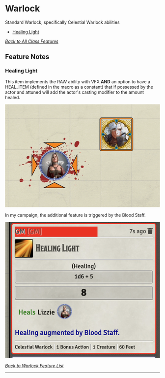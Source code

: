 # Warlock

Standard Warlock, specifically Celestial Warlock abilities

* [Healing Light](#healing-light)

[*Back to All Class Features*](../README.md)

## Feature Notes

### Healing Light

This item implements the RAW ability with VFX **AND** an option to have a HEAL_ITEM (defined in the macro as a constant) that if possessed by the actor and attuned will add the actor's casting modifier to the amount healed.

![Sacrificial_Summon](Healing_Light/Healing_Light.gif)

In my campaign, the additional feature is triggered by the Blood Staff.

![Healing_Light_Chat.png](Healing_Light/Healing_Light_Chat.png)

[*Back to Warlock Feature List*](#feature-notes)

---
